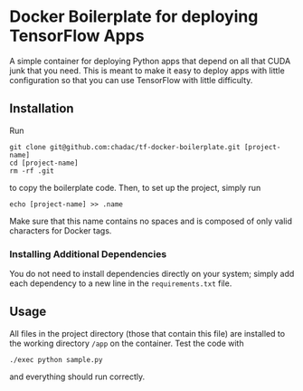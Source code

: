 # Docker Boilerplate for deploying TensorFlow Apps

A simple container for deploying Python apps that depend on all that
CUDA junk that you need. This is meant to make it easy to deploy apps
with little configuration so that you can use TensorFlow with little
difficulty.

## Installation

Run

    git clone git@github.com:chadac/tf-docker-boilerplate.git [project-name]
    cd [project-name]
    rm -rf .git

to copy the boilerplate code. Then, to set up the project, simply run

    echo [project-name] >> .name

Make sure that this name contains no spaces and is composed of only
valid characters for Docker tags.

### Installing Additional Dependencies

You do not need to install dependencies directly on your system;
simply add each dependency to a new line in the `requirements.txt`
file.

## Usage

All files in the project directory (those that contain this file) are
installed to the working directory `/app` on the container. Test the
code with

    ./exec python sample.py

and everything should run correctly.
